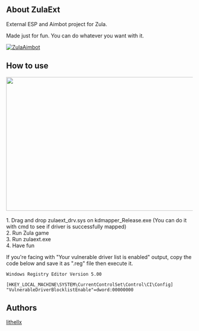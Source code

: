 ## About ZulaExt
External ESP and Aimbot project for Zula. 

Made just for fun. You can do whatever you want with it.

[![ZulaAimbot](https://img.shields.io/github/downloads/lithellx/zulaext/total?style=for-the-badge&label=zulaext%20Downloads&color=red)](https://github.com/lithellx/zulaext/releases)

## How to use
<a href="https://streamable.com/nimbcy">
    <img src="https://cdn-cf-east.streamable.com/image/nimbcy.jpg" width="640" height="360"/>
</a>
<br><br>
1. Drag and drop zulaext_drv.sys on kdmapper_Release.exe (You can do it with cmd to see if driver is successfully mapped)<br>
2. Run Zula game<br>
3. Run zulaext.exe<br>
4. Have fun

If you're facing with "Your vulnerable driver list is enabled" output, copy the code below and save it as ".reg" file then execute it.
```
Windows Registry Editor Version 5.00

[HKEY_LOCAL_MACHINE\SYSTEM\CurrentControlSet\Control\CI\Config]
"VulnerableDriverBlocklistEnable"=dword:00000000
```
## Authors
[lithellx](https://github.com/lithellx)
